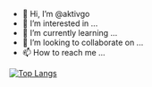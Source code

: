 - 👋 Hi, I’m @aktivgo
- 👀 I’m interested in ...
- 🌱 I’m currently learning ...
- 💞️ I’m looking to collaborate on ...
- 📫 How to reach me ...

[![Top Langs](https://github-readme-stats.vercel.app/api/top-langs/?username=aktivgo&layout=compact)](https://github.com/anuraghazra/github-readme-stats)
